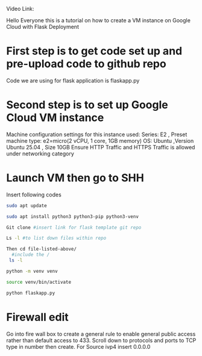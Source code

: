Video Link: 

Hello Everyone this is a tutorial on how to create a VM instance on Google Cloud with Flask Deployment


# First step is to get code set up and pre-upload code to github repo 
Code we are using for flask application is flaskapp.py

# Second step is to set up Google Cloud VM instance
Machine configuration settings for this instance used: 
Series: E2 , Preset machine type: e2=micro(2 vCPU, 1 core, 1GB memory) 
OS: Ubuntu ,Version Ubuntu 25.04 , Size 10GB
Ensure HTTP Traffic and HTTPS Traffic is allowed under networking category

# Launch VM then go to SHH
Insert following codes
```bash
sudo apt update 
```
```bash
sudo apt install python3 python3-pip python3-venv
```
```bash
Git clone #insert link for flask template git repo 
```
```bash
Ls -l #to list down files within repo
```
```bash
Then cd file-listed-above/
  #include the /
 ls -l
```
```bash
python -m venv venv
```
```bash
source venv/bin/activate
```
```bash
python flaskapp.py
```
# Firewall edit
Go into fire wall box to create a general rule to enable general public access rather than default access to 433. 
Scroll down to protocols and ports to TCP type in number then create. 
For Source ivp4 insert 0.0.0.0
